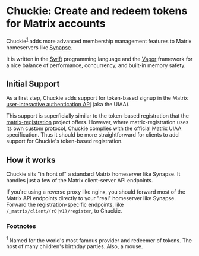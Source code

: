 # Chuckie: Create and redeem tokens for Matrix accounts

Chuckie<sup>[1](#footnote1)</sup> adds more advanced membership management features to
Matrix homeservers like [Synapse](https://github.com/matrix-org/synapse).

It is written in the [Swift](https://www.swift.org/) programming language and
the [Vapor](https://vapor.codes/) framework for a nice balance of performance,
concurrency, and built-in memory safety.

## Initial Support
As a first step, Chuckie adds support for token-based signup in the Matrix
[user-interactive authentication API](https://matrix.org/docs/spec/client_server/r0.6.1#id184) (aka the UIAA).

This support is superficially similar to the token-based registration that the
[matrix-registration](https://github.com/ZerataX/matrix-registration) project offers.
However, where matrix-registration uses its own custom protocol, Chuckie complies with
the official Matrix UIAA specification.
Thus it should be more straightforward for clients to add support for Chuckie's
token-based registration.

## How it works
Chuckie sits "in front of" a standard Matrix homeserver like Synapse.
It handles just a few of the Matrix client-server API endpoints.

If you're using a reverse proxy like nginx, you should forward most of the Matrix
API endpoints directly to your "real" homeserver like Synapse.  Forward the
registration-specific endpoints, like `/_matrix/client/(r0|v1)/register`, to Chuckie.

### Footnotes
<a name="footnote1"><sup>1</sup></a> Named for the world's most famous provider
and redeemer of tokens.  The host of many children's birthday parties.  Also, a mouse.
